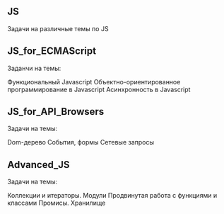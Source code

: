 ## JS

Задачи на различные темы по JS

## JS_for_ECMAScript

Заданчи на темы:

Функциональный Javascript
Объектно-ориентированное программирование в Javascript
Асинхронность в Javascript

## JS_for_API_Browsers

Задачи на темы:

Dom-дерево
События, формы
Сетевые запросы

## Advanced_JS

Задачи на темы:

Коллекции и итераторы. Модули
Продвинутая работа с функциями и классами
Промисы. Хранилище